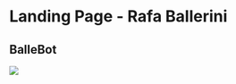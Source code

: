 <h1>Landing Page - Rafa Ballerini</h1>

<h2>BalleBot</h2>

<img src="../landing-page-rafaballerini/page/static/img/BalleBot.png">